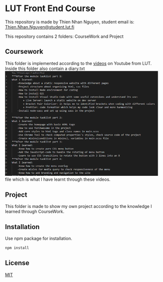 # LUT Front End Course

This repository is made by Thien Nhan Nguyen, student email is: Thien.Nhan.Nguyen@student.lut.fi

This repository contains 2 folders: CourseWork and Project

## Coursework
This folder is implemented according to the [videos](https://www.youtube.com/watch?v=gYzHS-n2gqU&list=PLillGF-RfqbYoGoCjKoMOkVznV6aSXKzU) on Youtube from LUT. 
Inside this folder also contain a diary.txt ![Diary Image](./CourseWork/dist/img/diary.PNG) file which is what I have learnt through these videos.
## Project
This folder is made to show my own project according to the knowledge I learned through CourseWork.


## Installation

Use npm package for installation.
```bash
npm install
```

## License
[MIT](https://choosealicense.com/licenses/mit/)